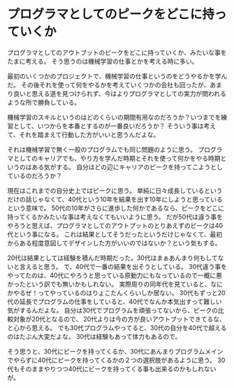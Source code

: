 # プログラマとしてのピークをどこに持っていくか

プログラマとしてのアウトプットのピークをどこに持っていくか、みたいな事をたまに考える。
そう思うのは機械学習の仕事とかを考える時に多い。

最初のいくつかのプロジェクトで、機械学習の仕事というのをどうやるかを学んだ。
その後それを使って何をやるかを考えていくつかの会社も回ったが、あまり良いと思える道を見つけられず、今はよりプログラマとしての実力が問われるような所で勝負している。

機械学習のスキルというのはどのくらいの期間有用なのだろうか？いつまでを練習として、いつからを本番とするのが一番良いだろうか？
そういう事は考えて、それを踏まえて行動した方がいいと思うんだよな。

それは機械学習で無く一般のプログラムでも同じ問題のように思う。
プログラマとしてのキャリアでも、やり方を学んだ時期とそれを使って何かをやる時期というのはある気がする。
自分はどの辺にキャリアのピークを持ってこようとしているのだろうか？

現在はこれまでの自分史上ではピークに思う。
単純に日々成長しているというだけの話じゃなくて、40代という10年を結果を出す10年にしようと思っているという意味で。
50代の10年がさらに進歩した何かであるなら、ピークをどこに持ってくるかみたいな事は考えなくてもいいように思う。
だが50代は違う事をやろうと思えば、プログラマとしてのアウトプットのとりあえずのピークは40代という事になる。
これは結果としてそうだったというだけじゃなくて、最初からある程度意図してデザインした方がいいのではないか？という気もする。

20代は結果としては経験を積んだ時期だった。30代はまぁあんまり何もしてないと言えると思う。
で、40代で一番の結果を出そうとしている。
30代違う事をやってたのは、40代にやろうと思っている原動力にもなっているので一概に悪かったという訳でも無いかもしれない。
実際周りの同年代を見ていると、なにかやるぜ！ってやっているのはりょこたんくらいしか居ない。
30代もずっと20代の延長でプログラムの仕事をしていると、40代でなんか本気出すって難しい気がするんだよな。
自分は30代でプログラムを頑張ってないから、ピークの比較対象が20代となるので、
20代よりは今の方が良いアウトプットできてるな、と心から思える。
でも30代プログラムやってると、30代の自分を40代で越えるのはたぶん大変だよな。
30代は経験もあって体力もあるので。

そう思うと、30代にピークを持ってくるか、30代にあんまりプログラムメインでやらずに40代にピークを持ってくるかの２つの選択肢があるように思う。
30代もそのままやりつつ40代にピークを持ってくる事も出来るのかもしれないが。